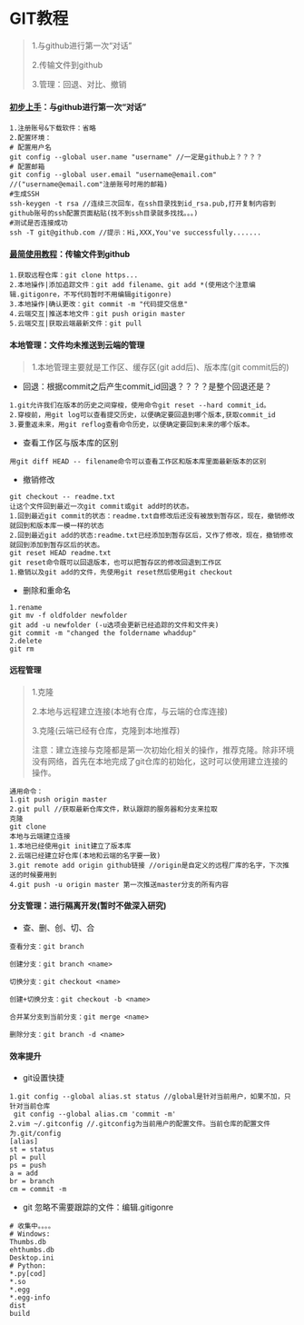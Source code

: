 # GIT教程

> 1.与github进行第一次“对话”
>
> 2.传输文件到github
>
> 3.管理：回退、对比、撤销

#### [初步上手](<https://blog.csdn.net/huangqqdy/article/details/83032408>)：与github进行第一次“对话”

```
1.注册账号&下载软件：省略
2.配置环境：
# 配置用户名
git config --global user.name "username" //一定是github上？？？？
# 配置邮箱
git config --global user.email "username@email.com"     //("username@email.com"注册账号时用的邮箱)
#生成SSH
ssh-keygen -t rsa //连续三次回车，在ssh目录找到id_rsa.pub,打开复制内容到github账号的ssh配置页面粘贴(找不到ssh目录就多找找。。。)
#测试是否连接成功
ssh -T git@github.com //提示：Hi,XXX,You've successfully.......
```

#### [最简使用教程](<https://www.bootcss.com/p/git-guide/>)：传输文件到github

```
1.获取远程仓库：git clone https...
2.本地操作|添加追踪文件：git add filename、git add *(使用这个注意编辑.gitigonre，不写代码暂时不用编辑gitigonre)
3.本地操作|确认更改：git commit -m "代码提交信息"
4.云端交互|推送本地文件：git push origin master
5.云端交互|获取云端最新文件：git pull
```

#### 本地管理：文件均未推送到云端的管理

> 1.本地管理主要就是工作区、缓存区(git add后)、版本库(git commit后的)

- 回退：根据commit之后产生commit_id回退？？？？是整个回退还是？

```
1.git允许我们在版本的历史之间穿梭，使用命令git reset --hard commit_id。
2.穿梭前，用git log可以查看提交历史，以便确定要回退到哪个版本,获取commit_id
3.要重返未来，用git reflog查看命令历史，以便确定要回到未来的哪个版本。
```

- 查看工作区与版本库的区别

```
用git diff HEAD -- filename命令可以查看工作区和版本库里面最新版本的区别
```

- 撤销修改

```
git checkout -- readme.txt
让这个文件回到最近一次git commit或git add时的状态。
1.回到最近git commit的状态：readme.txt自修改后还没有被放到暂存区，现在，撤销修改就回到和版本库一模一样的状态
2.回到最近git add的状态:readme.txt已经添加到暂存区后，又作了修改，现在，撤销修改就回到添加到暂存区后的状态。
git reset HEAD readme.txt
git reset命令既可以回退版本，也可以把暂存区的修改回退到工作区
1.撤销以及git add的文件，先使用git reset然后使用git checkout
```

- 删除和重命名

```
1.rename
git mv -f oldfolder newfolder
git add -u newfolder (-u选项会更新已经追踪的文件和文件夹)
git commit -m "changed the foldername whaddup"
2.delete
git rm
```

#### 远程管理

> 1.克隆
>
> 2.本地与远程建立连接(本地有仓库，与云端的仓库连接)
>
> 3.克隆(云端已经有仓库，克隆到本地推荐)
>
> 注意：建立连接与克隆都是第一次初始化相关的操作，推荐克隆。除非环境没有网络，首先在本地完成了git仓库的初始化，这时可以使用建立连接的操作。

```
通用命令：
1.git push origin master
2.git pull //获取最新仓库文件，默认跟踪的服务器和分支来拉取
克隆
git clone
本地与云端建立连接
1.本地已经使用git init建立了版本库
2.云端已经建立好仓库(本地和云端的名字要一致)
3.git remote add origin github链接 //origin是自定义的远程厂库的名字，下次推送的时候要用到
4.git push -u origin master 第一次推送master分支的所有内容
```

#### 分支管理：进行隔离开发(暂时不做深入研究)

- 查、删、创、切、合

```
查看分支：git branch

创建分支：git branch <name>

切换分支：git checkout <name>

创建+切换分支：git checkout -b <name>

合并某分支到当前分支：git merge <name>

删除分支：git branch -d <name>
```

#### 效率提升

- git设置快捷

```
1.git config --global alias.st status //global是针对当前用户，如果不加，只针对当前仓库
 git config --global alias.cm 'commit -m'
2.vim ~/.gitconfig //.gitconfig为当前用户的配置文件。当前仓库的配置文件为.git/config
[alias]
st = status
pl = pull
ps = push
a = add
br = branch
cm = commit -m

```

- git 忽略不需要跟踪的文件：编辑.gitigonre

```
# 收集中。。。。
# Windows:
Thumbs.db
ehthumbs.db
Desktop.ini
# Python:
*.py[cod]
*.so
*.egg
*.egg-info
dist
build


```


